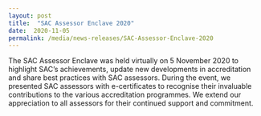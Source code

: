 ```yaml
---
layout: post
title:  "SAC Assessor Enclave 2020"
date:  2020-11-05
permalink: /media/news-releases/SAC-Assessor-Enclave-2020
---
```


The SAC Assessor Enclave was held virtually on 5 November 2020 to highlight SAC’s achievements, update new developments in accreditation and share best practices with SAC assessors. During the event, we presented SAC assessors with e-certificates to recognise their invaluable contributions to the various accreditation programmes. We extend our appreciation to all assessors for their continued support and commitment.
 
<Insert attached congratulatory ad for assessors>
